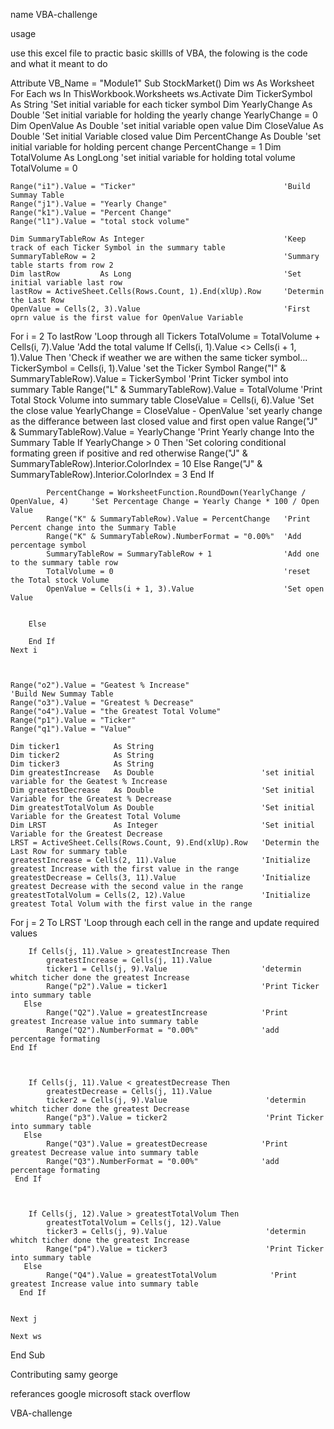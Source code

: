 name
 VBA-challenge

 usage

 use this excel file to practic basic skillls of VBA, the folowing is the code and what it meant to do

Attribute VB_Name = "Module1"
Sub StockMarket()
Dim ws As Worksheet
For Each ws In ThisWorkbook.Worksheets
ws.Activate
    Dim TickerSymbol  As String                                  'Set initial variable for each ticker symbol
    Dim YearlyChange  As Double                                  'Set initial variable for holding the yearly change
        YearlyChange = 0
    Dim OpenValue     As Double                                  'set initial variable open value
    Dim CloseValue    As Double                                  'Set initial Variable closed value
    Dim PercentChange As Double                                  'set initial variable for holding percent change
        PercentChange = 1
    Dim TotalVolume   As LongLong                                'set initial variable for holding total volume
        TotalVolume = 0
     
    Range("i1").Value = "Ticker"                                 'Build Summay Table
    Range("j1").Value = "Yearly Change"
    Range("k1").Value = "Percent Change"
    Range("l1").Value = "total stock volume"
 
    Dim SummaryTableRow As Integer                               'Keep track of each Ticker Symbol in the summary table
    SummaryTableRow = 2                                          'Summary table starts from row 2
    Dim lastRow         As Long                                  'Set initial variable last row
    lastRow = ActiveSheet.Cells(Rows.Count, 1).End(xlUp).Row     'Determin the Last Row
    OpenValue = Cells(2, 3).Value                                'First oprn value is the first value for OpenValue Variable
    
   
   For i = 2 To lastRow                                          'Loop through all Tickers
            TotalVolume = TotalVolume + Cells(i, 7).Value        'Add the total valume
         If Cells(i, 1).Value <> Cells(i + 1, 1).Value Then      'Check if weather we are withen the same ticker symbol...
            TickerSymbol = Cells(i, 1).Value                     'set the Ticker Symbol
            Range("I" & SummaryTableRow).Value = TickerSymbol    'Print Ticker symbol into summary Table
            Range("L" & SummaryTableRow).Value = TotalVolume     'Print Total Stock Volume into summary table
            CloseValue = Cells(i, 6).Value                       'Set the close value
            YearlyChange = CloseValue - OpenValue                'set yearly change as the differance between last closed value and first open value
            Range("J" & SummaryTableRow).Value = YearlyChange    'Print Yearly change Into the Summary Table
         If YearlyChange > 0 Then                                'Set coloring conditional formating green if positive and red otherwise
             Range("J" & SummaryTableRow).Interior.ColorIndex = 10
        Else
            Range("J" & SummaryTableRow).Interior.ColorIndex = 3
      End If
            
            PercentChange = WorksheetFunction.RoundDown(YearlyChange / OpenValue, 4)     'Set Percentage Change = Yearly Change * 100 / Open Value
            Range("K" & SummaryTableRow).Value = PercentChange   'Print Percent change into the Summary Table
            Range("K" & SummaryTableRow).NumberFormat = "0.00%"  'Add percentage symbol
            SummaryTableRow = SummaryTableRow + 1                'Add one to the summary table row
            TotalVolume = 0                                      'reset the Total stock Volume
            OpenValue = Cells(i + 1, 3).Value                    'Set open Value
        
            
        Else
            
        End If
    Next i



    Range("o2").Value = "Geatest % Increase"                                 'Build New Summay Table
    Range("o3").Value = "Greatest % Decrease"
    Range("o4").Value = "the Greatest Total Volume"
    Range("p1").Value = "Ticker"
    Range("q1").Value = "Value"

    Dim ticker1            As String
    Dim ticker2            As String
    Dim ticker3            As String
    Dim greatestIncrease   As Double                        'set initial variable for the Geatest % Increase
    Dim greatestDecrease   As Double                        'Set initial Variable for the Greatest % Decrease
    Dim greatestTotalVolum As Double                        'Set initial Variable for the Greatest Total Volume
    Dim LRST               As Integer                       'Set initial Variable for the Greatest Decrease
    LRST = ActiveSheet.Cells(Rows.Count, 9).End(xlUp).Row   'Determin the Last Row for summary table
    greatestIncrease = Cells(2, 11).Value                   'Initialize greatest Increase with the first value in the range
    greatestDecrease = Cells(3, 11).Value                   'Initialize greatest Decrease with the second value in the range
    greatestTotalVolum = Cells(2, 12).Value                 'Initialize greatest Total Volum with the first value in the range
    
 For j = 2 To LRST                                          'Loop through each cell in the range and update required values
    
        If Cells(j, 11).Value > greatestIncrease Then
            greatestIncrease = Cells(j, 11).Value
            ticker1 = Cells(j, 9).Value                     'determin whitch ticher done the greatest Increase
            Range("p2").Value = ticker1                     'Print Ticker into summary table
       Else
            Range("Q2").Value = greatestIncrease            'Print greatest Increase value into summary table
            Range("Q2").NumberFormat = "0.00%"              'add percentage formating
    End If
        
        
        
        If Cells(j, 11).Value < greatestDecrease Then
            greatestDecrease = Cells(j, 11).Value
            ticker2 = Cells(j, 9).Value                      'determin whitch ticher done the greatest Decrease
            Range("p3").Value = ticker2                      'Print Ticker into summary table
       Else
            Range("Q3").Value = greatestDecrease            'Print greatest Decrease value into summary table
            Range("Q3").NumberFormat = "0.00%"              'add percentage formating
     End If
        
        
        
        If Cells(j, 12).Value > greatestTotalVolum Then
            greatestTotalVolum = Cells(j, 12).Value
            ticker3 = Cells(j, 9).Value                      'determin whitch ticher done the greatest Increase
            Range("p4").Value = ticker3                      'Print Ticker into summary table
       Else
            Range("Q4").Value = greatestTotalVolum            'Print greatest Increase value into summary table
      End If
            
            
    Next j
    
    Next ws
  
End Sub



Contributing
samy george


referances
google
microsoft
stack overflow

VBA-challenge

